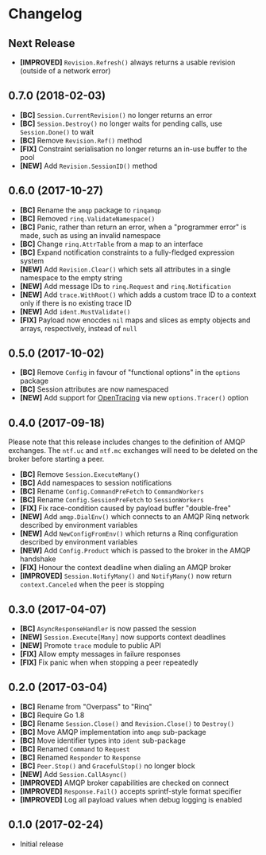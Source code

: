 # Changelog

## Next Release

- **[IMPROVED]** `Revision.Refresh()` always returns a usable revision (outside of a network error)

## 0.7.0 (2018-02-03)

- **[BC]** `Session.CurrentRevision()` no longer returns an error
- **[BC]** `Session.Destroy()` no longer waits for pending calls, use `Session.Done()` to wait
- **[BC]** Remove `Revision.Ref()` method
- **[FIX]** Constraint serialisation no longer returns an in-use buffer to the pool
- **[NEW]** Add `Revision.SessionID()` method

## 0.6.0 (2017-10-27)

- **[BC]** Rename the `amqp` package to `rinqamqp`
- **[BC]** Removed `rinq.ValidateNamespace()`
- **[BC]** Panic, rather than return an error, when a "programmer error" is made, such as using an invalid namespace
- **[BC]** Change `rinq.AttrTable` from a map to an interface
- **[BC]** Expand notification constraints to a fully-fledged expression system
- **[NEW]** Add `Revision.Clear()` which sets all attributes in a single namespace to the empty string
- **[NEW]** Add message IDs to `rinq.Request` and `rinq.Notification`
- **[NEW]** Add `trace.WithRoot()` which adds a custom trace ID to a context only if there is no existing trace ID
- **[NEW]** Add `ident.MustValidate()`
- **[FIX]** Payload now enocdes `nil` maps and slices as empty objects and arrays, respectively, instead of `null`

## 0.5.0 (2017-10-02)

- **[BC]** Remove `Config` in favour of "functional options" in the `options` package
- **[BC]** Session attributes are now namespaced
- **[NEW]** Add support for [OpenTracing](https://opentracing.io) via new `options.Tracer()` option

## 0.4.0 (2017-09-18)

Please note that this release includes changes to the definition of AMQP
exchanges. The `ntf.uc` and `ntf.mc` exchanges will need to be deleted on the
broker before starting a peer.

- **[BC]** Remove `Session.ExecuteMany()`
- **[BC]** Add namespaces to session notifications
- **[BC]** Rename `Config.CommandPreFetch` to `CommandWorkers`
- **[BC]** Rename `Config.SessionPreFetch` to `SessionWorkers`
- **[FIX]** Fix race-condition caused by payload buffer "double-free"
- **[NEW]** Add `amqp.DialEnv()` which connects to an AMQP Rinq network described by environment variables
- **[NEW]** Add `NewConfigFromEnv()` which returns a Rinq configuration described by environment variables
- **[NEW]** Add `Config.Product` which is passed to the broker in the AMQP handshake
- **[FIX]** Honour the context deadline when dialing an AMQP broker
- **[IMPROVED]** `Session.NotifyMany()` and `NotifyMany()` now return `context.Canceled` when the peer is stopping

## 0.3.0 (2017-04-07)

- **[BC]** `AsyncResponseHandler` is now passed the session
- **[NEW]** `Session.Execute[Many]` now supports context deadlines
- **[NEW]** Promote `trace` module to public API
- **[FIX]** Allow empty messages in failure responses
- **[FIX]** Fix panic when when stopping a peer repeatedly

## 0.2.0 (2017-03-04)

- **[BC]** Rename from "Overpass" to "Rinq"
- **[BC]** Require Go 1.8
- **[BC]** Rename `Session.Close()` and `Revision.Close()` to `Destroy()`
- **[BC]** Move AMQP implementation into `amqp` sub-package
- **[BC]** Move identifier types into `ident` sub-package
- **[BC]** Renamed `Command` to `Request`
- **[BC]** Renamed `Responder` to `Response`
- **[BC]** `Peer.Stop()` and `GracefulStop()` no longer block
- **[NEW]** Add `Session.CallAsync()`
- **[IMPROVED]** AMQP broker capabilities are checked on connect
- **[IMPROVED]** `Response.Fail()` accepts sprintf-style format specifier
- **[IMPROVED]** Log all payload values when debug logging is enabled

## 0.1.0 (2017-02-24)

- Initial release
